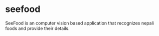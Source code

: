 # seefood
SeeFood is an computer vision based application that recognizes nepali foods and provide their details.
